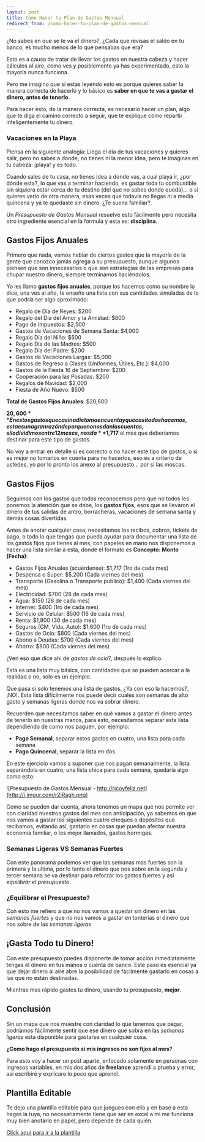 ```yaml
---
layout: post
title: Cómo Hacer tu Plan de Gastos Mensual
redirect_from: /como-hacer-tu-plan-de-gastos-mensual
---
```


¿No sabes en que se te va el dinero?, ¿Cada que revisas el saldo en tu banco, es mucho menos de lo que pensabas que era?

Esto es a causa de tratar de llevar los gastos en nuestra cabeza y hacer cálculos al aire, como ves y posiblemente ya has experimentado, esto la mayoría nunca funciona.

Pero me imagino que si estas leyendo esto es porque quieres saber la manera correcta de hacerlo y lo básico es **saber en que te vas a gastar el dinero, antes de tenerlo**.

Para hacer esto, de la manera correcta, es necesario hacer un plan, algo que te diga el camino correcto a seguir, que te explique cómo repartir inteligentemente tu dinero. 

### Vacaciones en la Playa

Piensa en la siguiente analogía: Llega el día de tus vacaciones y quieres salir, pero no sabes a donde, no tienes ni la menor idea, pero te imaginas en tu cabeza: ¡playa! y es todo. 

Cuando sales de tu casa, no tienes idea a donde vas, a cual playa ir, ¿por dónde esta?, lo que vas a terminar haciendo, es gastar toda tu combustible sin siquiera estar cerca de tu destino (del que no sabes donde queda)... o si quieres verlo de otra manera, esas veces que todavía no llegas ni a media quincena y ya te quedaste sin dinero, ¿Te suena familiar?.

Un *Presupuesto de Gastos Mensual* resuelve esto fácilmente pero necesita otro ingrediente esencial en la formula y esta es: **disciplina**. 

## Gastos Fijos Anuales

Primero que nada, vamos hablar de ciertos gastos que la mayoría de la gente que conozco jamás agrega a su presupuesto, aunque algunos piensen que son innecesarios o que son estrategias de las empresas para chupar nuestro dinero, siempre terminamos haciéndolos. 

Yo les llamo **gastos fijos anuales**, porque los hacemos como su nombre lo dice, una ves al año, te enseño una lista con sus cantidades simuladas de lo que podría ser algo aproximado:

- Regalo de Día de Reyes: $200
- Regalo del Día del Amor y la Amistad: $800
- Pago de Impuestos: $2,500
- Gastos de Vacaciones de Semana Santa: $4,000
- Regalo Día del Niño: $500
- Regalo Día de las Madres: $500
- Regalo Día del Padre: $200
- Gastos de Vacaciones Largas: $5,000
- Gastos de Regreso a Clases (Uniformes, Útiles, Etc.): $4,000
- Gastos de la Fiesta 16 de Septiembre: $200
- Cooperación para las Posadas: $200
- Regalos de Navidad: $2,000
- Fiesta de Año Nuevo: $500

**Total de Gastos Fijos Anuales**: $20,600

**$20,600** En estos gastos que casi nadie toma en cuenta y que casi todos hacemos, esta es una gran razón de por que no nos dan las cuentas, si lo dividimos entre 12 meses, nos da **$1,717** al mes que deberíamos destinar para este tipo de gastos.

No voy a entrar en detalle si es correcto o no hacer este tipo de gastos, o si es mejor no tomarlos en cuenta para no hacerlos, eso es a criterio de ustedes, yo por lo pronto los anexo al presupuesto... por si las moscas.

## Gastos Fijos

Seguimos con los gastos que todos reconocemos pero que no todos les ponemos la atención que se debe, los **gastos fijos**, esos que se llevaron el dinero de tus salidas de antro, borracheras, vacaciones de semana santa y demás cosas divertidas.

Antes de anotar cualquier cosa, necesitamos los recibos, cobros, tickets de pago, o todo lo que tengas que pueda ayudar para documentar una lista de los gastos fijos que tienes al mes, con papeles en mano nos disponemos a hacer una lista similar a esta, donde el formato es **Concepto: Monto (Fecha)**:

- Gastos Fijos Anuales (acuérdense): $1,717 (1ro de cada mes)
- Despensa o Super: $5,200 (Cada viernes del mes)
- Transporte (Gasolina o Transporte publico): $1,400 (Cada viernes del mes)
- Electricidad: $700 (28 de cada mes)
- Agua: $150 (28 de cada mes)
- Internet: $400 (1ro de cada mes)
- Servicio de Celular: $500 (16 de cada mes)
- Renta: $1,800 (30 de cada mes)
- Seguros (GM, Vida, Auto): $1,600 (1ro de cada mes)
- Gastos de Ocio: $800 (Cada viernes del mes)
- Abono a Deudas: $700 (Cada viernes del mes)
- Ahorro: $800 (Cada viernes del mes)

¿Ven eso que dice ahi de *gastos de ocio*?, después lo explico.

Esta es una lista muy básica, con cantidades que se pueden acercar a la realidad o no, solo es un ejemplo.

Que pasa si solo tenemos una lista de gastos, ¿Ya con eso la hacemos?, ¡NO!. Esta lista difícilmente nos puede decir cuales son semanas de alto gasto y semanas ligeras donde nos va sobrar dinero.

Recuerden que necesitamos saber en qué vamos a gastar el dinero antes de tenerlo en nuestras manos, para esto, necesitamos separar esta lista dependiendo de como nos paguen, por ejemplo: 

- **Pago Semanal**, separar estos gastos en cuatro, una lista para cada semana
- **Pago Quincenal**, separar la lista en dos

En este ejercicio vamos a suponer que nos pagan semanalmente, la lista separándola en cuatro, una lista chica para cada semana, quedaría algo como esto:

![Presupuesto de Gastos Mensual - http://ricoyfeliz.net](http://i.imgur.com/r2iRagh.png)

Como se pueden dar cuenta, ahora tenemos un mapa que nos permite ver con claridad nuestros gastos del mes con anticipación, ya sabemos en que nos vamos a gastar los siguientes cuatro cheques o depósitos que recibamos, evitando así, gastarlo en cosas que puedan afectar nuestra economía familiar, o los mejor llamados, gastos hormigas.

### Semanas Ligeras VS Semanas Fuertes

Con este panorama podemos ver que las semanas mas fuertes son la primera y la ultima, por lo tanto el dinero que nos sobre en la segunda y tercer semana se va destinar para reforzar los gastos fuertes y así *equilibrar el presupuesto*.

### ¿Equilibrar el Presupuesto?

Con esto me refiero a que no nos vamos a quedar sin dinero en las *semanas fuertes* y que no nos vamos a gastar en tonterías el dinero que nos sobre de las *semanas ligeras*

## ¡Gasta Todo tu Dinero!

Con este presupuesto puedes disponerte de tomar acción inmediatamente tengas el dinero en tus manos o cuenta de banco. Este paso es esencial ya que dejar dinero al aire abre la posibilidad de fácilmente gastarlo en cosas a las que no están destinadas.

Mientras mas rápido gastes tu dinero, usando tu presupuesto, **mejor**.

## Conclusión

Sin un mapa que nos muestre con claridad lo que tenemos que pagar, podríamos fácilmente sentir que ese dinero que sobra en las *semanas ligeras* esta disponible para gastarse en cualquier cosa.

**¿Como hago el presupuesto si mis ingresos no son fijos al mes?**

Para esto voy a hacer un post aparte, enfocado solamente en personas con ingresos variables, en mis dos años de **freelance** aprendí a prueba y error, así escribiré y explicare lo poco que aprendí.

## Plantilla Editable

Te dejo una plantilla editable para que juegues con ella y en base a esta hagas la tuya, no necesariamente tiene que ser en excel a mi me funciona muy bien anotarlo en papel, pero depende de cada quién.

[Click aquí para ir a la plantilla](https://docs.zoho.com/sheet/published.do?rid=egrja2775f3ca54884c23ab975a669c95df5f)
